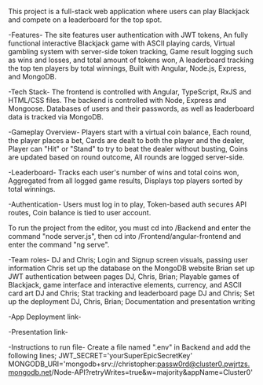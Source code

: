 This project is a full-stack web application where users can play Blackjack and compete on a leaderboard for the top spot.

-Features-
The site features user authentication with JWT tokens,
An fully functional interactive Blackjack game with ASCII playing cards,
Virtual gambling system with server-side token tracking,
Game result logging such as wins and losses, and total amount of tokens won,
A leaderboard tracking the top ten players by total winnings,
Built with Angular, Node.js, Express, and MongoDB.

-Tech Stack-
The frontend is controlled with Angular, TypeScript, RxJS and HTML/CSS files.
The backend is controlled with Node, Express and Mongoose.
Databases of users and their passwords, as well as leaderboard data is tracked via MongoDB.

-Gameplay Overview-
Players start with a virtual coin balance,
Each round, the player places a bet,
Cards are dealt to both the player and the dealer,
Player can "Hit" or "Stand" to try to beat the dealer without busting,
Coins are updated based on round outcome,
All rounds are logged server-side.

-Leaderboard-
Tracks each user's number of wins and total coins won,
Aggregated from all logged game results,
Displays top players sorted by total winnings.

-Authentication-
Users must log in to play,
Token-based auth secures API routes,
Coin balance is tied to user account.

To run the project from the editor, you must cd into /Backend and enter the command "node server.js", then cd into /Frontend/angular-frontend and enter the command "ng serve".

-Team roles-
DJ and Chris; Login and Signup screen visuals, passing user information
Chris set up the database on the MongoDB website
Brian set up JWT authentication between pages
DJ, Chris, Brian; Playable games of Blackjack, game interface and interactive elements, currency, and ASCII card art
DJ and Chris; Stat tracking and leaderboard page
DJ and Chris; Set up the deployment
DJ, Chris, Brian; Documentation and presentation writing

-App Deployment link-


-Presentation link-


-Instructions to run file-
Create a file named ".env" in Backend and add the following lines;
JWT_SECRET='yourSuperEpicSecretKey'
MONGODB_URI='mongodb+srv://christopher:passw0rd@cluster0.pwjrtzs.mongodb.net/Node-API?retryWrites=true&w=majority&appName=Cluster0'